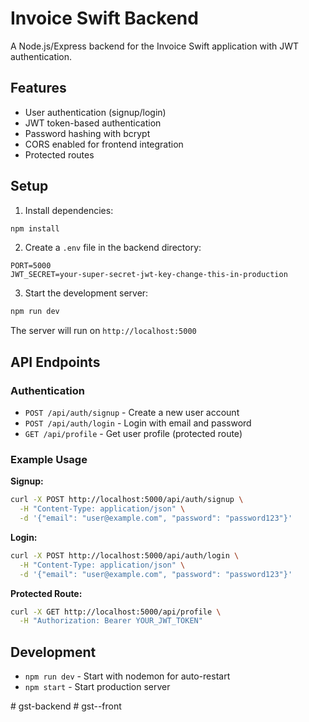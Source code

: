 # Invoice Swift Backend

A Node.js/Express backend for the Invoice Swift application with JWT authentication.

## Features

- User authentication (signup/login)
- JWT token-based authentication
- Password hashing with bcrypt
- CORS enabled for frontend integration
- Protected routes

## Setup

1. Install dependencies:
```bash
npm install
```

2. Create a `.env` file in the backend directory:
```
PORT=5000
JWT_SECRET=your-super-secret-jwt-key-change-this-in-production
```

3. Start the development server:
```bash
npm run dev
```

The server will run on `http://localhost:5000`

## API Endpoints

### Authentication

- `POST /api/auth/signup` - Create a new user account
- `POST /api/auth/login` - Login with email and password
- `GET /api/profile` - Get user profile (protected route)

### Example Usage

**Signup:**
```bash
curl -X POST http://localhost:5000/api/auth/signup \
  -H "Content-Type: application/json" \
  -d '{"email": "user@example.com", "password": "password123"}'
```

**Login:**
```bash
curl -X POST http://localhost:5000/api/auth/login \
  -H "Content-Type: application/json" \
  -d '{"email": "user@example.com", "password": "password123"}'
```

**Protected Route:**
```bash
curl -X GET http://localhost:5000/api/profile \
  -H "Authorization: Bearer YOUR_JWT_TOKEN"
```

## Development

- `npm run dev` - Start with nodemon for auto-restart
- `npm start` - Start production server



#   g s t - b a c k e n d  
 #   g s t - - f r o n t  
 